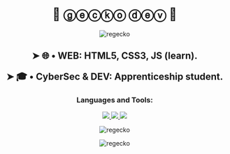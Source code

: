 <h1 align="center">🦎 ⓖⓔⓒⓚⓞ ⓓⓔⓥ 🐸</h1>
<p align="center"> <img src="https://i.pinimg.com/originals/99/ea/b5/99eab5bf1cd45b9899e6346c0141fb71.gif" alt="regecko" /> </p>

<h2 align="center">
 ➤ 🌐 • WEB: HTML5, CSS3, JS (learn).

 ➤ 🎓 • CyberSec & DEV: Apprenticeship student.
</h2>
<p align="center">
</p>

<h3 align="center">Languages and Tools:</h3>


<p align="center">
  <a href="https://developer.mozilla.org/fr/docs/Web/javascript">
    <img src="https://skillicons.dev/icons?i=js" />
  </a>
 
 <a href="https://developer.mozilla.org/fr/docs/Web/html">
    <img src="https://skillicons.dev/icons?i=html" />
  </a>
 
 <a href="https://developer.mozilla.org/fr/docs/Web/css">
    <img src="https://skillicons.dev/icons?i=css" />
  </a>
 
</p>


<p align="center"> <img src="https://komarev.com/ghpvc/?username=regecko&label=Profile%20views&color=0e75b6&style=flat" alt="regecko" /> </p>
<p align="center"> <img src="https://github-readme-stats.vercel.app/api?username=regecko&show_icons=true&locale=en" alt="regecko" /> </p>


